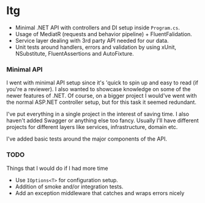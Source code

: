 # ltg

- Minimal .NET API with controllers and DI setup inside `Program.cs`.
- Usage of MediatR (requests and behavior pipeline) + FluentFalidation.
- Service layer dealing with 3rd party API needed for our data.
- Unit tests around handlers, errors and validation by using xUnit, NSubstitute, FluentAssertions and AutoFixture.

### Minimal API

I went with minimal API setup since it's 'quick to spin up and easy to read (if you're a reviewer). I also wanted to showcase knowledge on some of the newer features of .NET. Of course, on a bigger project I would've went with the normal ASP.NET controller setup, but for this task it seemed redundant.

I've put everything in a single project in the interest of saving time. I also haven't added Swagger or anything else too fancy. Usually I'll have different projects for different layers like services, infrastructure, domain etc.

I've added basic tests around the major components of the API.

### TODO

Things that I would do if I had more time

- Use `IOptions<T>` for configuration setup.
- Addition of smoke and/or integration tests.
- Add an exception middleware that catches and wraps errors nicely

